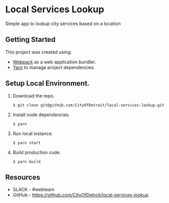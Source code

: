 # Local Services Lookup
Simple app to lookup city services based on a location

## Getting Started

This project was created using:
 - [Webpack](https://webpack.js.org/) as a web application bundler.
 - [Yarn](https://classic.yarnpkg.com/en/) to manage project dependencies.

## Setup Local Environment.

1. Download the repo.
    ```
    $ git clone git@github.com:CityOfDetroit/local-services-lookup.git
    ```
2. Install node dependencies.

    ```
    $ yarn
    ```

3. Run local instance.
    ```
    $ yarn start
    ```

4. Build production code.
    ```
    $ yarn build
    ```
## Resources

* SLACK - #webteam
* GitHub - https://github.com/CityOfDetroit/local-services-lookup
